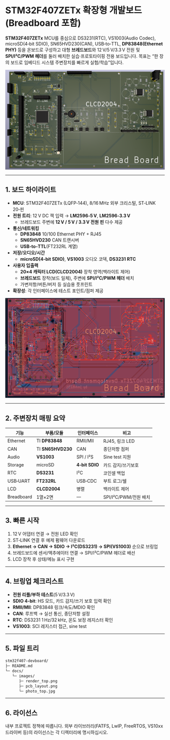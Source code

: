 # STM32F407ZETx 확장형 개발보드 (Breadboard 포함)

**STM32F407ZETx** MCU를 중심으로 DS3231(RTC), VS1003(Audio Codec), microSD(4‑bit SDIO),
SN65HVD230(CAN), USB‑to‑TTL, **DP83848(Ethernet PHY)** 등을 온보드로 구성하고
대형 **브레드보드**와 12 V/5 V/3.3 V 전원 및 **SPI/I²C/PWM 헤더**를 둘러 배치한 실습·프로토타이핑 전용 보드입니다.
목표는 “한 장의 보드로 임베디드 시스템 주변장치를 빠르게 실험/학습”입니다.

![3D Render](docs/images/render_top.png)

---

## 1. 보드 하이라이트

- **MCU**: STM32F407ZETx (LQFP‑144), 8/16 MHz 외부 크리스털, ST‑LINK 20‑핀
- **전원 트리**: 12 V DC 잭 입력 → **LM2596‑5 V**, **LM2596‑3.3 V**
  - 브레드보드 주변에 **12 V / 5 V / 3.3 V 전원 핀** 다수 제공
- **통신/네트워킹**
  - **DP83848** 10/100 Ethernet PHY + RJ45
  - **SN65HVD230** CAN 트랜시버
  - **USB‑to‑TTL**(FT232RL 계열)
- **저장/오디오/시간**
  - **microSD(4‑bit SDIO)**, **VS1003** 오디오 코덱, **DS3231 RTC**
- **사용자 입출력**
  - **20×4 캐릭터 LCD(CLCD2004)** 장착 영역(백라이트 제어)
  - **브레드보드** 장착(보드 일체), 주변에 **SPI/I²C/PWM 헤더** 배치
  - 가변저항/버튼/버저 등 실습용 풋프린트
- **확장성**: 각 인터페이스에 테스트 포인트/점퍼 제공

![PCB Layout](docs/images/pcb_layout.png)

---

## 2. 주변장치 매핑 요약

| 기능 | 부품/모듈 | 인터페이스 | 비고 |
|---|---|---|---|
| Ethernet | TI **DP83848** | RMII/MII | RJ45, 링크 LED |
| CAN | TI **SN65HVD230** | CAN | 종단저항 점퍼 |
| Audio | **VS1003** | SPI / I²S | Sine test 지원 |
| Storage | microSD | **4‑bit SDIO** | 카드 감지/쓰기보호 |
| RTC | **DS3231** | I²C | 코인셀 백업 |
| USB‑UART | **FT232RL** | USB‑CDC | 부트 로그/쉘 |
| LCD | **CLCD2004** | 병렬 | 백라이트 제어 |
| Breadboard | 1열×2면 | — | SPI/I²C/PWM/전원 배치 |

---

## 3. 빠른 시작

1) 12 V 어댑터 연결 → 전원 LED 확인  
2) ST‑LINK 연결 후 예제 펌웨어 다운로드  
3) **Ethernet → CAN → SDIO → I²C(DS3231) → SPI(VS1003)** 순으로 브링업  
4) 브레드보드에 센서/액추에이터 연결 → SPI/I²C/PWM 헤더로 배선  
5) LCD 장착 후 상태/메뉴 표시 구현

---

## 4. 브링업 체크리스트

- **전원 리플/부하 테스트**(5 V/3.3 V)
- **SDIO 4‑bit**: HS 모드, 카드 감지/쓰기 보호 입력 확인
- **RMII/MII**: DP83848 링크/속도/MDIO 확인
- **CAN**: 루프백 → 실선 통신, 종단저항 설정
- **RTC**: DS3231 1 Hz/32 kHz, 온도 보정 레지스터 확인
- **VS1003**: SCI 레지스터 접근, sine test

---

## 5. 파일 트리

```text
stm32f407-devboard/
├─ README.md
└─ docs/
   └─ images/
      ├─ render_top.png
      ├─ pcb_layout.png
      └─ photo_top.jpg
```

---

## 6. 라이선스

내부 프로젝트 정책에 따릅니다. 외부 라이브러리(FATFS, LwIP, FreeRTOS, VS10xx 드라이버 등)의 라이선스는 각 디렉터리에 명시하십시오.
